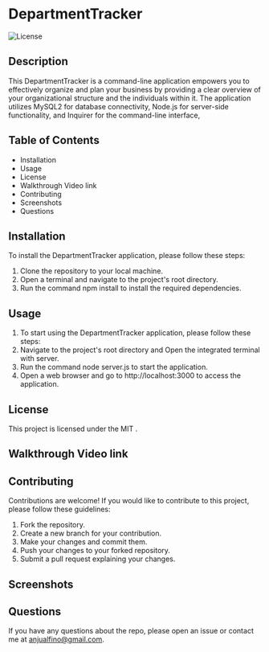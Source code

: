 # DepartmentTracker
![License](https://img.shields.io/badge/License-MIT-yellow.svg)

## Description

This DepartmentTracker is a command-line application empowers you to effectively organize and plan your business by providing a clear overview of your organizational structure and the individuals within it. The application utilizes MySQL2 for database connectivity, Node.js for server-side functionality, and Inquirer for the command-line interface,


## Table of Contents

 - Installation
 - Usage
 - License
 - Walkthrough Video link
 - Contributing
 - Screenshots
 - Questions

## Installation

To install the DepartmentTracker application, please follow these steps:

1. Clone the repository to your local machine.
2. Open a terminal and navigate to the project's root directory.
3. Run the command npm install to install the required dependencies.


## Usage

1. To start using the DepartmentTracker application, please follow these steps:
2. Navigate to the project's root directory and Open the integrated terminal with server.
3. Run the command node server.js to start the application.
4. Open a web browser and go to http://localhost:3000 to access the application.

## License

This project is licensed under the MIT .

## Walkthrough Video link


## Contributing

Contributions are welcome! If you would like to contribute to this project, please follow these guidelines:

1. Fork the repository.
2. Create a new branch for your contribution.
3. Make your changes and commit them.
4. Push your changes to your forked repository.
5. Submit a pull request explaining your changes.

## Screenshots


## Questions
If you have any questions about the repo, please open an issue or contact me at anjualfino@gmail.com. 
